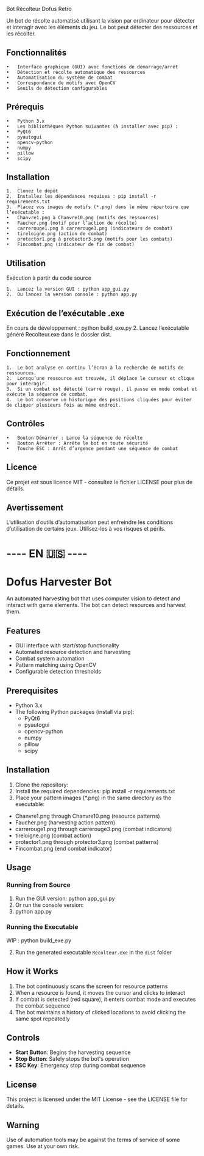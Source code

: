 Bot Récolteur Dofus Retro

Un bot de récolte automatisé utilisant la vision par ordinateur pour détecter et interagir avec les éléments du jeu. Le bot peut détecter des ressources et les récolter.

## Fonctionnalités

	•	Interface graphique (GUI) avec fonctions de démarrage/arrêt
	•	Détection et récolte automatique des ressources
	•	Automatisation du système de combat
	•	Correspondance de motifs avec OpenCV
	•	Seuils de détection configurables

## Prérequis

	•	Python 3.x
	•	Les bibliothèques Python suivantes (à installer avec pip) :
	•	PyQt6
	•	pyautogui
	•	opencv-python
	•	numpy
	•	pillow
	•	scipy

## Installation

	1.	Clonez le dépôt
	2.	Installez les dépendances requises : pip install -r requirements.txt
	3.	Placez vos images de motifs (*.png) dans le même répertoire que l’exécutable :
	•	Chanvre1.png à Chanvre10.png (motifs des ressources)
	•	Faucher.png (motif pour l’action de récolte)
	•	carrerouge1.png à carrerouge3.png (indicateurs de combat)
	•	tireloigne.png (action de combat)
	•	protector1.png à protector3.png (motifs pour les combats)
	•	Fincombat.png (indicateur de fin de combat)

## Utilisation

Exécution à partir du code source

	1.	Lancez la version GUI : python app_gui.py
	2.	Ou lancez la version console : python app.py

## Exécution de l’exécutable .exe

En cours de développement : python build_exe.py
	2.	Lancez l’exécutable généré Recolteur.exe dans le dossier dist.

## Fonctionnement

	1.	Le bot analyse en continu l’écran à la recherche de motifs de ressources.
	2.	Lorsqu’une ressource est trouvée, il déplace le curseur et clique pour interagir.
	3.	Si un combat est détecté (carré rouge), il passe en mode combat et exécute la séquence de combat.
	4.	Le bot conserve un historique des positions cliquées pour éviter de cliquer plusieurs fois au même endroit.

## Contrôles

	•	Bouton Démarrer : Lance la séquence de récolte
	•	Bouton Arrêter : Arrête le bot en toute sécurité
	•	Touche ESC : Arrêt d’urgence pendant une séquence de combat

## Licence

Ce projet est sous licence MIT - consultez le fichier LICENSE pour plus de détails.

## Avertissement

L’utilisation d’outils d’automatisation peut enfreindre les conditions d’utilisation de certains jeux. Utilisez-les à vos risques et périls.

# ---- EN 🇺🇸 ----

# Dofus Harvester Bot

An automated harvesting bot that uses computer vision to detect and interact with game elements. The bot can detect resources and harvest them.

## Features

- GUI interface with start/stop functionality
- Automated resource detection and harvesting
- Combat system automation
- Pattern matching using OpenCV
- Configurable detection thresholds

## Prerequisites

- Python 3.x
- The following Python packages (install via pip):
  - PyQt6
  - pyautogui
  - opencv-python
  - numpy
  - pillow
  - scipy

## Installation

1. Clone the repository:
2. Install the required dependencies: pip install -r requirements.txt
3. Place your pattern images (*.png) in the same directory as the executable:
- Chanvre1.png through Chanvre10.png (resource patterns)
- Faucher.png (harvesting action pattern)
- carrerouge1.png through carrerouge3.png (combat indicators)
- tireloigne.png (combat action)
- protector1.png through protector3.png (combat patterns)
- Fincombat.png (end combat indicator)

## Usage

### Running from Source

1. Run the GUI version: python app_gui.py
2. Or run the console version:
3. python app.py

### Running the Executable
WIP : python build_exe.py


2. Run the generated executable `Recolteur.exe` in the `dist` folder

## How it Works

1. The bot continuously scans the screen for resource patterns
2. When a resource is found, it moves the cursor and clicks to interact
3. If combat is detected (red square), it enters combat mode and executes the combat sequence
4. The bot maintains a history of clicked locations to avoid clicking the same spot repeatedly

## Controls

- **Start Button**: Begins the harvesting sequence
- **Stop Button**: Safely stops the bot's operation
- **ESC Key**: Emergency stop during combat sequence

## License

This project is licensed under the MIT License - see the LICENSE file for details.

## Warning

Use of automation tools may be against the terms of service of some games. Use at your own risk.

